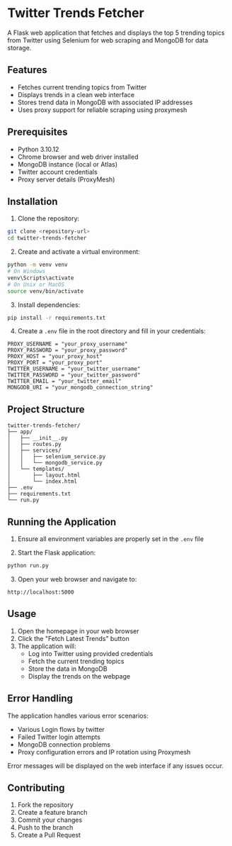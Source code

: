 # Twitter Trends Fetcher

A Flask web application that fetches and displays the top 5 trending topics from Twitter using Selenium for web scraping and MongoDB for data storage.

## Features

- Fetches current trending topics from Twitter
- Displays trends in a clean web interface
- Stores trend data in MongoDB with associated IP addresses
- Uses proxy support for reliable scraping using proxymesh

## Prerequisites

- Python 3.10.12
- Chrome browser and web driver installed
- MongoDB instance (local or Atlas)
- Twitter account credentials
- Proxy server details (ProxyMesh)

## Installation

1. Clone the repository:
```bash
git clone <repository-url>
cd twitter-trends-fetcher
```

2. Create and activate a virtual environment:
```bash
python -m venv venv
# On Windows
venv\Scripts\activate
# On Unix or MacOS
source venv/bin/activate
```

3. Install dependencies:
```bash
pip install -r requirements.txt
```

4. Create a `.env` file in the root directory and fill in your credentials:
```plaintext
PROXY_USERNAME = "your_proxy_username"
PROXY_PASSWORD = "your_proxy_password"
PROXY_HOST = "your_proxy_host"
PROXY_PORT = "your_proxy_port"
TWITTER_USERNAME = "your_twitter_username"
TWITTER_PASSWORD = "your_twitter_password"
TWITTER_EMAIL = "your_twitter_email"
MONGODB_URI = "your_mongodb_connection_string"
```

## Project Structure

```
twitter-trends-fetcher/
├── app/
│   ├── __init__.py
│   ├── routes.py
│   ├── services/
│   │   ├── selenium_service.py
│   │   └── mongodb_service.py
│   └── templates/
│       ├── layout.html
│       └── index.html
├── .env
├── requirements.txt
└── run.py
```

## Running the Application

1. Ensure all environment variables are properly set in the `.env` file

2. Start the Flask application:
```bash
python run.py
```

3. Open your web browser and navigate to:
```
http://localhost:5000
```

## Usage

1. Open the homepage in your web browser
2. Click the "Fetch Latest Trends" button
3. The application will:
   - Log into Twitter using provided credentials
   - Fetch the current trending topics
   - Store the data in MongoDB
   - Display the trends on the webpage

## Error Handling

The application handles various error scenarios:
- Various Login flows by twitter
- Failed Twitter login attempts
- MongoDB connection problems
- Proxy configuration errors and IP rotation using Proxymesh

Error messages will be displayed on the web interface if any issues occur.

## Contributing

1. Fork the repository
2. Create a feature branch
3. Commit your changes
4. Push to the branch
5. Create a Pull Request

